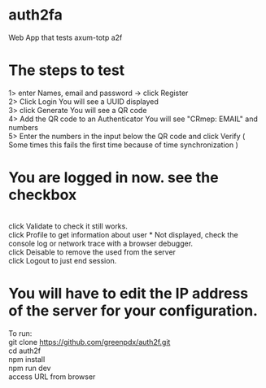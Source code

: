 # auth2fa
Web App that tests axum-totp a2f 

# The steps to test
1> enter Names, email and password -> click Register<br>
2> Click Login   You will see a UUID displayed<br>
3> click Generate    You will see a QR code<br>
4> Add the QR code to an Authenticator   You will see "CRmep: EMAIL" and numbers<br>
5> Enter the numbers in the input below the QR code and click Verify  ( Some times this fails the first time because of time synchronization )<br>
# You are logged in now. see the checkbox
<br>
click Validate to check it still works.<br>
click Profile  to get information about user * Not displayed, check the console log or network trace with a browser debugger.<br>
click Deisable to remove the used from the server<br>
click Logout to just end session.<br>

# You will have to edit the IP address of the server for your configuration.

To run:<br>
git clone https://github.com/greenpdx/auth2f.git<br>
cd auth2f<br>
npm install<br>
npm run dev<br>
access URL from browser<br>
